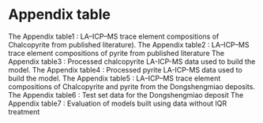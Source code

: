 # Appendix table
The Appendix table1 : LA–ICP–MS trace element compositions of Chalcopyrite from published literature).
The Appendix table2 : LA–ICP–MS trace element compositions of pyrite from published literature 
The Appendix table3 : Processed chalcopyrite LA-ICP-MS data used to build the model.
The Appendix table4 : Processed pyrite LA-ICP-MS data used to build the model.
The Appendix table5 : LA–ICP–MS trace element compositions of Chalcopyrite and pyrite from the Dongshengmiao deposits.
The Appendix table6 : Test set data for the Dongshengmiao deposit
The Appendix table7 : Evaluation of models built using data without IQR treatment
